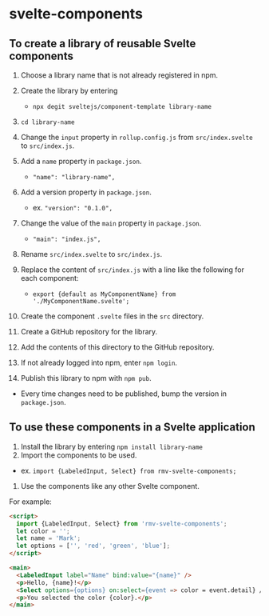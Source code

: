 # svelte-components

## To create a library of reusable Svelte components

1. Choose a library name that is not already registered in npm.
1. Create the library by entering
   - `npx degit sveltejs/component-template library-name`
1. `cd library-name`
1. Change the `input` property in `rollup.config.js`
   from `src/index.svelte` to `src/index.js`.
1. Add a `name` property in `package.json`.

   - `"name": "library-name",`

1. Add a version property in `package.json`.

   - ex. `"version": "0.1.0",`

1. Change the value of the `main` property in `package.json`.

   - `"main": "index.js",`

1. Rename `src/index.svelte` to `src/index.js`.
1. Replace the content of `src/index.js` with a line like the following for each component:

   - `export {default as MyComponentName} from './MyComponentName.svelte';`

1. Create the component `.svelte` files in the `src` directory.
1. Create a GitHub repository for the library.
1. Add the contents of this directory to the GitHub repository.
1. If not already logged into npm, enter `npm login`.
1. Publish this library to npm with `npm pub`.

- Every time changes need to be published,
  bump the version in `package.json`.

## To use these components in a Svelte application

1. Install the library by entering `npm install library-name`
1. Import the components to be used.

- ex. `import {LabeledInput, Select} from rmv-svelte-components;`

1. Use the components like any other Svelte component.

For example:

```html
<script>
  import {LabeledInput, Select} from 'rmv-svelte-components';
  let color = '';
  let name = 'Mark';
  let options = ['', 'red', 'green', 'blue'];
</script>

<main>
  <LabeledInput label="Name" bind:value="{name}" />
  <p>Hello, {name}!</p>
  <Select options={options} on:select={event => color = event.detail} />
  <p>You selected the color {color}.</p>
</main>
```
